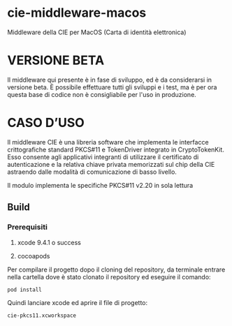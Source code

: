 # cie-middleware-macos
Middleware della CIE per MacOS (Carta di identità elettronica) 

# VERSIONE BETA

Il middleware qui presente è in fase di sviluppo, ed è da considerarsi in versione beta. È possibile effettuare tutti gli sviluppi e i test, ma è per ora questa base di codice non è consigliabile per l'uso in produzione.

# CASO D’USO

Il middleware CIE è una libreria software che implementa le interfacce crittografiche standard PKCS#11 e TokenDriver integrato in CryptoTokenKit. Esso consente agli applicativi integranti di utilizzare il certificato di autenticazione e la relativa chiave privata memorizzati sul chip della CIE astraendo dalle modalità di comunicazione di basso livello.

Il modulo implementa le specifiche PKCS#11 v2.20 in sola lettura

## Build

### Prerequisiti

1. xcode 9.4.1 o success

2. cocoapods

Per compilare il progetto dopo il cloning del repository, da terminale entrare nella cartella dove è stato clonato il repository ed eseguire il comando:

```
pod install
```

Quindi lanciare xcode ed aprire il file di progetto:

```
cie-pkcs11.xcworkspace
```



